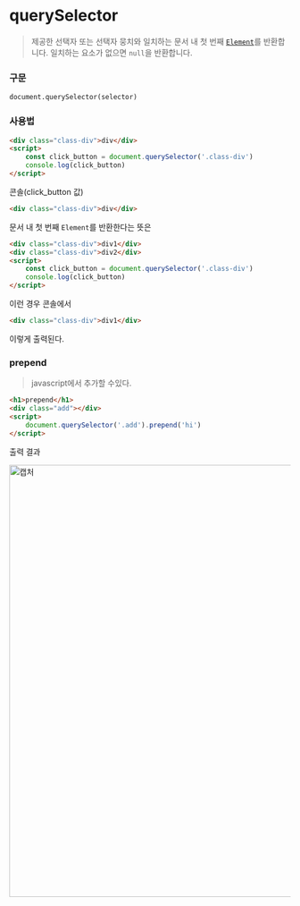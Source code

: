 # querySelector

> 제공한 선택자 또는 선택자 뭉치와 일치하는 문서 내 첫 번째 [`Element`](https://developer.mozilla.org/ko/docs/Web/API/Element)를 반환합니다. 일치하는 요소가 없으면 `null`을 반환합니다.

### 구문

```
document.querySelector(selector)
```

### 사용법

```html
<div class="class-div">div</div>
<script>
    const click_button = document.querySelector('.class-div')
    console.log(click_button)
</script>
```

콘솔(click_button 값)

```html
<div class="class-div">div</div>
```

문서 내 첫 번째 `Element`를 반환한다는 뜻은

```html
<div class="class-div">div1</div>
<div class="class-div">div2</div>
<script>
    const click_button = document.querySelector('.class-div')
    console.log(click_button)
</script>
```

이런 경우 콘솔에서

```html
<div class="class-div">div1</div>
```

이렇게 출력된다.

### prepend

> javascript에서 추가할 수있다.

```html
<h1>prepend</h1>
<div class="add"></div>
<script>
    document.querySelector('.add').prepend('hi')
</script>
```

출력 결과

<img width="773" alt="캡처" src="https://user-images.githubusercontent.com/45934117/68082401-6ddc1980-fe5f-11e9-8f61-3f5b80e30ad9.PNG">

